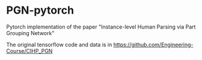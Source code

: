 # PGN-pytorch
Pytorch implementation of the paper "Instance-level Human Parsing via Part Grouping Network"

The original tensorflow code and data is in https://github.com/Engineering-Course/CIHP_PGN

